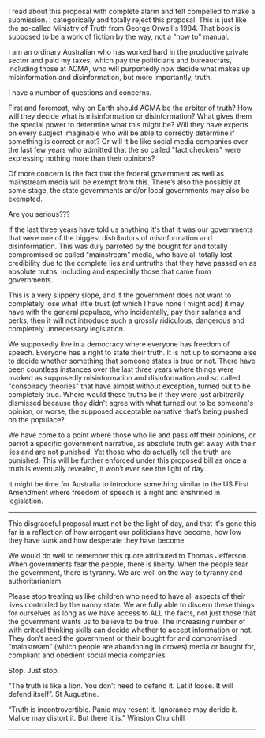 I read about this proposal with complete alarm and felt compelled to make a submission. I
categorically and totally reject this proposal. This is just like the so-called Ministry of Truth from
George Orwell's 1984. That book is supposed to be a work of fiction by the way, not a "how to"
manual.

I am an ordinary Australian who has worked hard in the productive private sector and paid my taxes,
which pay the politicians and bureaucrats, including those at ACMA, who will purportedly now
decide what makes up misinformation and disinformation, but more importantly, truth.

I have a number of questions and concerns.

First and foremost, why on Earth should ACMA be the arbiter of truth? How will they decide what is
misinformation or disinformation? What gives them the special power to determine what this might
be? Will they have experts on every subject imaginable who will be able to correctly determine if
something is correct or not? Or will it be like social media companies over the last few years who
admitted that the so called "fact checkers" were expressing nothing more than their opinions?

Of more concern is the fact that the federal government as well as mainstream media will be exempt
from this. There’s also the possibly at some stage, the state governments and/or local governments
may also be exempted.

Are you serious???

If the last three years have told us anything it's that it was our governments that were one of the
biggest distributors of misinformation and disinformation. This was duly parroted by the bought for
and totally compromised so called "mainstream" media, who have all totally lost credibility due to
the complete lies and untruths that they have passed on as absolute truths, including and especially
those that came from governments.

This is a very slippery slope, and if the government does not want to completely lose what little trust
(of which I have none I might add) it may have with the general populace, who incidentally, pay their
salaries and perks, then it will not introduce such a grossly ridiculous, dangerous and completely
unnecessary legislation.

We supposedly live in a democracy where everyone has freedom of speech. Everyone has a right to
state their truth. It is not up to someone else to decide whether something that someone states is
true or not. There have been countless instances over the last three years where things were
marked as supposedly misinformation and disinformation and so called "conspiracy theories" that
have almost without exception, turned out to be completely true. Where would these truths be if
they were just arbitrarily dismissed because they didn't agree with what turned out to be someone's
opinion, or worse, the supposed acceptable narrative that’s being pushed on the populace?

We have come to a point where those who lie and pass off their opinions, or parrot a specific
government narrative, as absolute truth get away with their lies and are not punished. Yet those
who do actually tell the truth are punished. This will be further enforced under this proposed bill as
once a truth is eventually revealed, it won’t ever see the light of day.

It might be time for Australia to introduce something similar to the US First Amendment where
freedom of speech is a right and enshrined in legislation.


-----

This disgraceful proposal must not be the light of day, and that it's gone this far is a reflection of how
arrogant our politicians have become, how low they have sunk and how desperate they have
become.

We would do well to remember this quote attributed to Thomas Jefferson. When governments fear
the people, there is liberty. When the people fear the government, there is tyranny. We are well on
the way to tyranny and authoritarianism.

Please stop treating us like children who need to have all aspects of their lives controlled by the
nanny state. We are fully able to discern these things for ourselves as long as we have access to ALL
the facts, not just those that the government wants us to believe to be true. The increasing number
of with critical thinking skills can decide whether to accept information or not. They don’t need the
government or their bought for and compromised “mainstream” (which people are abandoning in
droves) media or bought for, compliant and obedient social media companies.

Stop. Just stop.

“The truth is like a lion. You don’t need to defend it. Let it loose. It will defend itself”. St Augustine.

“Truth is incontrovertible. Panic may resent it. Ignorance may deride it. Malice may distort it. But
there it is.” Winston Churchill


-----


